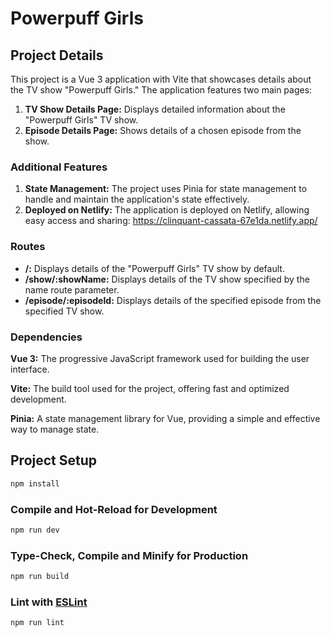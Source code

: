# Powerpuff Girls

## Project Details

This project is a Vue 3 application with Vite that showcases details about the TV show "Powerpuff Girls." The application features two main pages:

1. **TV Show Details Page:** Displays detailed information about the "Powerpuff Girls" TV show.
2. **Episode Details Page:** Shows details of a chosen episode from the show.

### Additional Features

1. **State Management:** The project uses Pinia for state management to handle and maintain the application's state effectively.
2. **Deployed on Netlify:** The application is deployed on Netlify, allowing easy access and sharing: https://clinquant-cassata-67e1da.netlify.app/

### Routes

- **/:** Displays details of the "Powerpuff Girls" TV show by default.
- **/show/:showName:** Displays details of the TV show specified by the name route parameter.
- **/episode/:episodeId:** Displays details of the specified episode from the specified TV show.

### Dependencies

**Vue 3:** The progressive JavaScript framework used for building the user interface.

**Vite:** The build tool used for the project, offering fast and optimized development.

**Pinia:** A state management library for Vue, providing a simple and effective way to manage state.

## Project Setup

```sh
npm install
```

### Compile and Hot-Reload for Development

```sh
npm run dev
```

### Type-Check, Compile and Minify for Production

```sh
npm run build
```

### Lint with [ESLint](https://eslint.org/)

```sh
npm run lint
```
